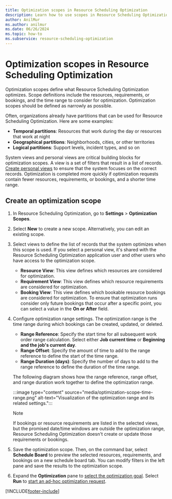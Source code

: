 ```yaml
---
title: Optimization scopes in Resource Scheduling Optimization
description: Learn how to use scopes in Resource Scheduling Optimization for Dynamics 365 Field Service.
author: AnilMur
ms.author: anilmur
ms.date: 06/26/2024
ms.topic: how-to
ms.subservice: resource-scheduling-optimization
---
```


# Optimization scopes in Resource Scheduling Optimization

Optimization scopes define what Resource Scheduling Optimization optimizes. Scope definitions include the resources, requirements, or bookings, and the time range to consider for optimization. Optimization scopes should be defined as narrowly as possible.

Often, organizations already have partitions that can be used for Resource Scheduling Optimization. Here are some examples:

- **Temporal partitions**: Resources that work during the day or resources that work at night
- **Geographical partitions**: Neighborhoods, cities, or other territories
- **Logical partitions**: Support levels, incident types, and so on

System views and personal views are critical building blocks for optimization scopes. A view is a set of filters that result in a list of records. [Create personal views](/power-apps/user/grid-filters-advanced) to ensure that the system focuses on the correct records. Optimization is completed more quickly if optimization requests contain fewer resources, requirements, or bookings, and a shorter time range.

## Create an optimization scope

1. In Resource Scheduling Optimization, go to **Settings** > **Optimization Scopes**.
1. Select **New** to create a new scope. Alternatively, you can edit an existing scope.
1. Select views to define the list of records that the system optimizes when this scope is used. If you select a personal view, it's shared with the Resource Scheduling Optimization application user and other users who have access to the optimization scope.

    - **Resource View**: This view defines which resources are considered for optimization.
    - **Requirement View**: This view defines which resource requirements are considered for optimization.
    - **Booking View**: This view defines which bookable resource bookings are considered for optimization. To ensure that optimization runs consider only future bookings that occur after a specific point, you can select a value in the **On or After** field.

1. Configure optimization range settings. The optimization range is the time range during which bookings can be created, updated, or deleted.

    - **Range Reference**: Specify the start time for all subsequent work order range calculation. Select either **Job current time** or **Beginning and the job's current day**.
    - **Range Offset**: Specify the amount of time to add to the range reference to define the start of the time range.
    - **Range Duration (days)**: Specify the number of days to add to the range reference to define the duration of the time range.

    The following diagram shows how the range reference, range offset, and range duration work together to define the optimization range.

    :::image type="content" source="media/optimization-scope-time-range.png" alt-text="Visualization of the optimization range and its related settings.":::

    > [!NOTE]
    > If bookings or resource requirements are listed in the selected views, but the promised date/time windows are outside the optimization range, Resource Scheduling Optimization doesn't create or update those requirements or bookings.

1. Save the optimization scope. Then, on the command bar, select **Schedule Board** to preview the selected resources, requirements, and bookings on a new schedule board tab. You can modify filters in the left pane and save the results to the optimization scope.
1. Expand the **Optimization** pane to [select the optimization goal](rso-optimization-goal.md). Select **Run** to [start an ad-hoc optimization request](rso-schedule-optimization.md).

[!INCLUDE[footer-include](../includes/footer-banner.md)]
